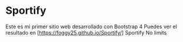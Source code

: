 # Sportify
Este es mi primer sitio web desarrollado con Bootstrap 4
Puedes ver el resultado en [https://foggy25.github.io/Sportify/] Sportify No limits
